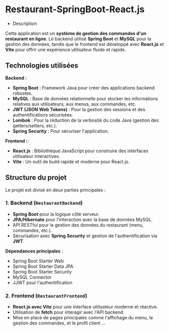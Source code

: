 # Restaurant-SpringBoot-React.js

* Description

Cette application est un **système de gestion des commandes d'un restaurant en ligne**. Le backend utilisé **Spring Boot** et **MySQL** pour la gestion des données, tandis que le frontend est développé avec **React.js** et **Vite** pour offrir une expérience utilisateur fluide et rapide.

## Technologies utilisées

**Backend :**
  - **Spring Boot** : Framework Java pour créer des applications backend robustes.
  - **MySQL** : Base de données relationnelle pour stocker les informations relatives aux utilisateurs, aux menus, aux commandes, etc.
  - **JWT (JSON Web Tokens)** : Pour la gestion des sessions et des authentifications sécurisées.
  - **Lombok** : Pour la réduction de la verbosité du code Java (gestion des getters/setters, etc.).
  - **Spring Security** : Pour sécuriser l'application.

**Frontend :**:
  - **React.js** : Bibliothèque JavaScript pour construire des interfaces utilisateur interactives.
  - **Vite** : Un outil de build rapide et moderne pour React.js.

## Structure du projet

Le projet est divisé en deux parties principales :

### 1. Backend (`RestaurantBackend`)
- **Spring Boot** pour la logique côté serveur.
- **JPA/Hibernate** pour l'interaction avec la base de données MySQL.
- API RESTful pour la gestion des données du restaurant (menu, commandes, etc.).
- Sécurisation avec **Spring Security** et gestion de l'authentification via **JWT**.
  
**Dépendances principales** :
- Spring Boot Starter Web
- Spring Boot Starter Data JPA
- Spring Boot Starter Security
- MySQL Connector
- JJWT pour l'authentification

### 2. Frontend (`RestaurantFrontend`)
- **React.js avec Vite** pour une interface utilisateur moderne et réactive.
- Utilisation de **fetch** pour interagir avec l'API backend.
- Mise en place de pages principales comme l'affichage du menu, la gestion des commandes, et le profil client ...



